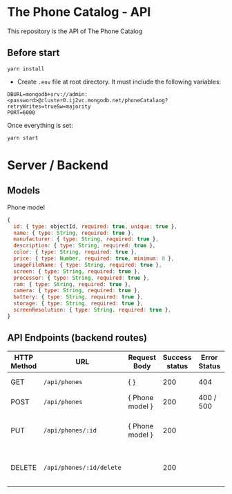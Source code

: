 # The Phone Catalog - API

This repository is the API of The Phone Catalog

## Before start

```
yarn install
```

-   Create `.env` file at root directory. It must include the following variables:

```
DBURL=mongodb+srv://admin:<password>@cluster0.ij2vc.mongodb.net/phoneCatalaog?retryWrites=true&w=majority
PORT=6000
```

Once everything is set:

```
yarn start
```

# Server / Backend

## Models

Phone model

```javascript
{
  id: { type: objectId, required: true, unique: true },
  name: { type: String, required: true },
  manufacturer: { type: String, required: true },
  description: { type: String, required: true },
  color: { type: String, required: true },
  price: { type: Number, required: true, minimum: 0 },
  imageFileName: { type: String, required: true },
  screen: { type: String, required: true },
  processor: { type: String, required: true },
  ram: { type: String, required: true },
  camera: { type: String, required: true },
  battery: { type: String, required: true },
  storage: { type: String, required: true },
  screenResolution: { type: String, required: true },
}
```

## API Endpoints (backend routes)

| HTTP Method | URL           | Request Body | Success status | Error Status | Description        |
| ----------- | ------------- | ------------ | -------------- | ------------ | ------------------ |
| GET         | `/api/phones` | { }          | 200            | 404          | Get all the phones |
| POST        | `/api/phones` |{ Phone model }| 200            | 400 / 500    | Creates a phone    |
| PUT       |`/api/phones/:id`|{ Phone model }| 200            |         | Updates a phone based on his id |
| DELETE    |`/api/phones/:id/delete`|           | 200            |          | Deletes a phone based on his id|
